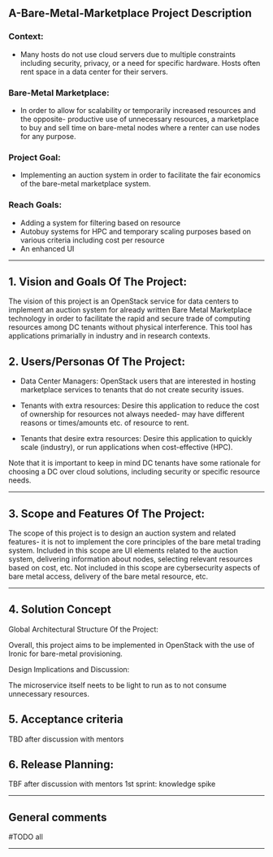 ## A-Bare-Metal-Marketplace Project Description

### Context: 
- Many hosts do not use cloud servers due to multiple constraints including security, privacy, or a need for specific hardware. Hosts often rent space in a data center for their servers.

### Bare-Metal Marketplace: 
- In order to allow for scalability or temporarily increased resources and the opposite- productive use of unnecessary resources, a marketplace to buy and sell time on bare-metal nodes where a renter can use nodes for any purpose. 

### Project Goal: 
- Implementing an auction system in order to facilitate the fair economics of the bare-metal marketplace system.

### Reach Goals:
- Adding a system for filtering based on resource 
- Autobuy systems for HPC and temporary scaling purposes based on various criteria including cost per resource
- An enhanced UI

** **

## 1.   Vision and Goals Of The Project:

The vision of this project is an OpenStack service for data centers to implement an auction system for already written Bare Metal Marketplace technology in order to facilitate the rapid and secure trade of computing resources among DC tenants without physical interference. This tool has applications primarially in industry and in research contexts.

## 2. Users/Personas Of The Project:

- Data Center Managers: OpenStack users that are interested in hosting marketplace services to tenants that do not create security issues.

- Tenants with extra resources: Desire this application to reduce the cost of ownership for resources not always needed- may have different reasons or times/amounts etc. of resource to rent.

- Tenants that desire extra resources: Desire this application to quickly scale (industry), or run applications when cost-effective (HPC).

Note that it is important to keep in mind DC tenants have some rationale for choosing a DC over cloud solutions, including security or specific resource needs.

** **

## 3.   Scope and Features Of The Project:

The scope of this project is to design an auction system and related features- it is not to implement the core principles of the bare metal trading system. Included in this scope are UI elements related to the auction system, delivering information about nodes, selecting relevant resources based on cost, etc. Not included in this scope are cybersecurity aspects of bare metal access, delivery of the bare metal resource, etc. 

** **

## 4. Solution Concept

Global Architectural Structure Of the Project:

Overall, this project aims to be implemented in OpenStack with the use of Ironic for bare-metal provisioning.


Design Implications and Discussion:

The microservice itself neets to be light to run as to not consume unnecessary resources.

## 5. Acceptance criteria

TBD after discussion with mentors

## 6.  Release Planning:

TBF after discussion with mentors
1st sprint: knowledge spike

** **

## General comments

#TODO all

** **
